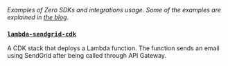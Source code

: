_Examples of Zero SDKs and integrations usage. Some of the examples are explained in [the blog](https://tryzero.com/blog)_.

### [`lambda-sendgrid-cdk`](https://github.com/zerosecrets/examples/tree/main/lambda-sendgrid-cdk)

A CDK stack that deploys a Lambda function. The function sends an email using SendGrid after being called through API Gateway.
